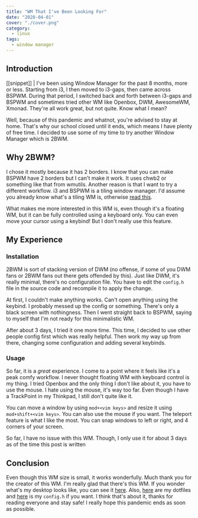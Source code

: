 ```yaml
---
title: "WM That I've Been Looking For"
date: "2020-04-01"
cover: "./cover.png"
category:
  - linux
tags:
  - window manager
---
```


## Introduction
[[snippet]]
| I've been using Window Manager for the past 8 months, more or less. Starting from i3, I then moved to i3-gaps, then came across BSPWM. During that period, I switched back and forth between i3-gaps and BSPWM and sometimes tried other WM like Openbox, DWM, AwesomeWM, Xmonad. They're all work great, but not quite. Know what I mean?

Well, because of this pandemic and whatnot, you're advised to stay at home. That's why our school closed until it ends, which means I have plenty of free time. I decided to use some of my time to try another Window Manager which is 2BWM.

## Why 2BWM?
I chose it mostly because it has 2 borders. I know that you can make BSPWM have 2 borders but I can't make it work. It uses chwb2 or something like that from wmutils. Another reason is that I want to try a different workflow. i3 and BSPWM is a tiling window manager. I'd assume you already know what's a tiling WM is, otherwise [read this](https://en.wikipedia.org/wiki/Tiling_window_manager).

What makes me more interested in this WM is, even though it's a floating WM, but it can be fully controlled using a keyboard only. You can even move your cursor using a keybind! But I don't really use this feature.

## My Experience
### Installation
2BWM is sort of stacking version of DWM (no offense, if some of you DWM fans or 2BWM fans out there gets offended by this). Just like DWM, it's really minimal, there's no configuration file. You have to edit the `config.h` file in the source code and recompile it to apply the change.

At first, I couldn't make anything works. Can't open anything using the keybind. I probably messed up the config or something. There's only a black screen with nothingness. Then I went straight back to BSPWM, saying to myself that I'm not ready for this minimalistic WM.

After about 3 days, I tried it one more time. This time, I decided to use other people config first which was really helpful. Then work my way up from there, changing some configuration and adding several keybinds.

### Usage
So far, it is a _great_ experience. I come to a point where it feels like it's a peak comfy workflow. I never thought floating WM with keyboard control is my thing. I tried Openbox and the only thing I don't like about it, you have to use the mouse. I hate using the mouse, it's way too far. Even though I have a TrackPoint in my Thinkpad, I still don't quite like it.

You can move a window by using `mod+<vim keys>` and resize it using `mod+shift+<vim keys>`. You can also use the mouse if you want. The teleport feature is what I like the most. You can snap windows to left or right, and 4 corners of your screen.

So far, I have no issue with this WM. Though, I only use it for about 3 days as of the time this post is written

## Conclusion
Even though this WM size is small, it works wonderfully. Much thank you for the creator of this WM. I'm really glad that there's this WM. If you wonder what's my desktop looks like, you can see it [here](https://www.reddit.com/r/unixporn/comments/fst8sp/2bwm_apple_pie/?utm_source=share&utm_medium=web2x). Also, [here](https://github.com/irrellia/dotfiles) are my dotfiles and [here](https://gist.github.com/irrellia/b50a35aff854d2a0983ee4c6ba29f7f9) is my `config.h` if you want. I think that's about it, thanks for reading everyone and stay safe! I really hope this pandemic ends as soon as possible.

